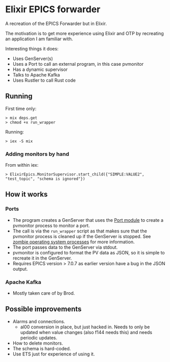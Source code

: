 # Elixir EPICS forwarder

A recreation of the EPICS Forwarder but in Elixir.

The motivation is to get more experience using Elixir and OTP by recreating an application I am familiar with.

Interesting things it does:
 - Uses GenServer(s)
 - Uses a Port to call an external program, in this case pvmonitor
 - Has a dynamic supervisor
 - Talks to Apache Kafka
 - Uses Rustler to call Rust code

## Running
First time only:
```
> mix deps.get
> chmod +x run_wrapper
```
Running:
```
> iex -S mix
```

### Adding monitors by hand
From within iex:
```
> ElixirEpics.MonitorSupervisor.start_child({"SIMPLE:VALUE2", "test_topic", "schema is ignored"})
```

## How it works
### Ports
- The program creates a GenServer that uses the [Port module](https://hexdocs.pm/elixir/Port.html) to create a pvmonitor process to monitor a port.
- The call is via the `run_wrapper` script as that makes sure that the pvmonitor process is cleaned up if the GenServer is stopped. See [zombie operating system processes](https://hexdocs.pm/elixir/Port.html#module-zombie-operating-system-processes) for more information.
- The port passes data to the GenServer via stdout. 
- pvmonitor is configured to format the PV data as JSON, so it is simple to recreate it in the GenServer.
- Requires EPICS version > 7.0.7 as earlier version have a bug in the JSON output.

### Apache Kafka
- Mostly taken care of by Brod.

## Possible improvements
- Alarms and connections.
  - al00 conversion in place, but just hacked in. Needs to only be updated when value changes (also f144 needs this) and needs periodic updates.
- How to delete monitors.
- The schema is hard-coded.
- Use ETS just for experience of using it.
